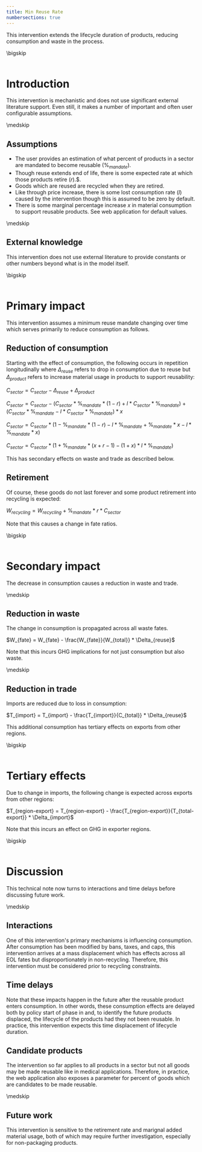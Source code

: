 ```yaml
---
title: Min Reuse Rate
numbersections: true
---
```

This intervention extends the lifecycle duration of products, reducing consumption and waste in the process.

\bigskip
<br>
<br>

# Introduction
This intervention is mechanistic and does not use significant external literature support. Even still, it makes a number of important and often user configurable assumptions.

\medskip
<br>

## Assumptions

- The user provides an estimation of what percent of products in a sector are mandated to become reusable ($\%_{mandate}$).
- Though reuse extends end of life, there is some expected rate at which those products retire ($r$).$.
- Goods which are reused are recycled when they are retired.
- Like through price increase, there is some lost consumption rate ($l$) caused by the intervention though this is assumed to be zero by default.
- There is some marginal percentage increase $x$ in material consumption to support reusable products. See web application for default values.

\medskip
<br>

## External knowledge
This intervention does not use external literature to provide constants or other numbers beyond what is in the model itself.

\bigskip
<br>
<br>

# Primary impact
This intervention assumes a minimum reuse mandate changing over time which serves primarily to reduce consumption as follows.

## Reduction of consumption
Starting with the effect of consumption, the following occurs in repetition longitudinally where $\Delta_{reuse}$ refers to drop in consumption due to reuse but $\Delta_{product}$ refers to increase material usage in products to support reusability:

$C_{sector} = C_{sector} - \Delta_{reuse} + \Delta_{product}$

$C_{sector} = C_{sector} - (C_{sector} * \%_{mandate} * (1 - r) + l * C_{sector} * \%_{mandate}) + (C_{sector} * \%_{mandate} - l * C_{sector} * \%_{mandate}) * x$

$C_{sector} = C_{sector} * (1 - \%_{mandate} * (1 - r) - l * \%_{mandate} + \%_{mandate} * x - l * \%_{mandate} * x)$

$C_{sector} = C_{sector} * (1 + \%_{mandate} * (x + r - 1) - (1 + x) * l * \%_{mandate})$

This has secondary effects on waste and trade as described below.

## Retirement
Of course, these goods do not last forever and some product retirement into recycling is expected:

$W_{recycling} = W_{recycling} + \%_{mandate} * r * C_{sector}$

Note that this causes a change in fate ratios.

\bigskip
<br>
<br>

# Secondary impact
The decrease in consumption causes a reduction in waste and trade.

\medskip
<br>

## Reduction in waste
The change in consumption is propagated across all waste fates.

$W_{fate} = W_{fate} - \frac{W_{fate}}{W_{total}} * \Delta_{reuse}$

Note that this incurs GHG implications for not just consumption but also waste.

\medskip
<br>

## Reduction in trade
Imports are reduced due to loss in consumption:

$T_{import} = T_{import} - \frac{T_{import}}{C_{total}} * \Delta_{reuse}$

This additional consumption has tertiary effects on exports from other regions.

\bigskip
<br>
<br>

# Tertiary effects
Due to change in imports, the following change is expected across exports from other regions:

$T_{region-export} = T_{region-export} - \frac{T_{region-export}}{T_{total-export}} * \Delta_{import}$

Note that this incurs an effect on GHG in exporter regions.

\bigskip
<br>
<br>

# Discussion
This technical note now turns to interactions and time delays before discussing future work.

\medskip
<br>

## Interactions
One of this intervention's primary mechanisms is influencing consumption. After consumption has been modified by bans, taxes, and caps, this intervention arrives at a mass displacement which has effects across all EOL fates but disproportionately in non-recycling. Therefore, this intervention must be considered prior to recycling constraints.

## Time delays
Note that these impacts happen in the future after the reusable product enters consumption. In other words, these consumption effects are delayed both by policy start of phase in and, to identify the future products displaced, the lifecycle of the products had they not been reusable. In practice, this intervention expects this time displacement of lifecycle duration.

## Candidate products
The intervention so far applies to all products in a sector but not all goods may be made reusable like in medical applications. Therefore, in practice, the web application also exposes a parameter for percent of goods which are candidates to be made reusable.

\medskip
<br>

## Future work
This intervention is sensitive to the retirement rate and marignal added material usage, both of which may require further investigation, especially for non-packaging products.
